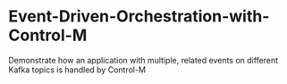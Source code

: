 # Event-Driven-Orchestration-with-Control-M
Demonstrate how an application with multiple, related events on different Kafka topics is handled by Control-M 
